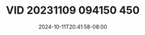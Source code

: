 --- 
title: "VID 20231109 094150 450"
description: "nonton bokep VID 20231109 094150 450 instagram video full baru"
date: 2024-10-11T20:41:58-08:00
file_code: "ewg7n1mp38tn"
draft: false
cover: "o28b8i5l82sivt4v.jpg"
tags: ["VID", "bokep-indo", "bokep-viral", "bokep-ig"]
length: 292
fld_id: "1390654"
foldername: "Asia8"
categories: ["Asia8"]
views: 187
---